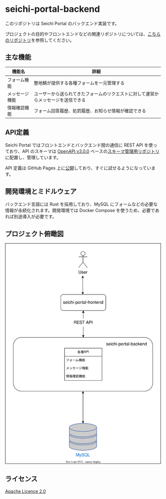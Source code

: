 # seichi-portal-backend

このリポジトリは Seichi Portal のバックエンド実装です。

プロジェクトの目的やフロントエンドなどの関連リポジトリについては、[こちらのリポジトリ](https://github.com/GiganticMinecraft/seichi-portal)を参照してください。

## 主な機能

| 機能名 | 詳細 |
| --- | --- |
| フォーム機能 | 整地鯖が提供する各種フォームを一元管理する |
| メッセージ機能 | ユーザーから送られてきたフォームのリクエストに対して運営からメッセージを送信できる |
| 情報確認機能 | フォーム回答履歴、処罰履歴、お知らせ情報が確認できる |

## API定義

Seichi Portal ではフロントエンドとバックエンド間の通信に REST API を使っており、API のスキーマは [OpenAPI v3.0.0](https://spec.openapis.org/oas/v3.0.0) ベースの[スキーマ管理用リポジトリ](https://github.com/GiganticMinecraft/seichi-portal-api-schema)に配置し、管理しています。

API 定義は GitHub Pages 上に[公開](https://giganticminecraft.github.io/seichi-portal-api-schema/)しており、すぐに試せるようになっています。

## 開発環境とミドルウェア

バックエンド言語には Rust を採用しており、MySQL にフォームなどの必要な情報が永続化されます。開発環境では Docker Compose を使うため、必要であれば別途導入が必要です。

## プロジェクト俯瞰図

![image](./docs/overhead-view.drawio.svg)

## ライセンス

[Apache Licence 2.0](https://github.com/GiganticMinecraft/seichi-portal-backend/blob/main/LICENSE)
